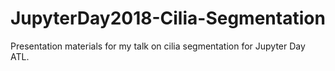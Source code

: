 # JupyterDay2018-Cilia-Segmentation
Presentation materials for my talk on cilia segmentation for Jupyter Day ATL.
